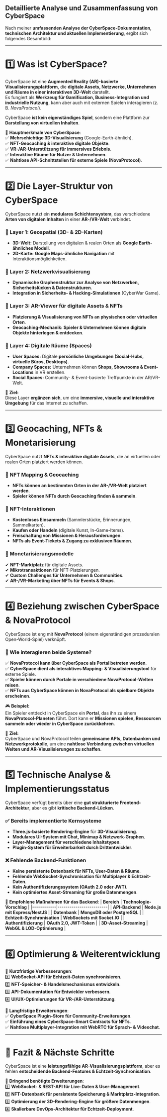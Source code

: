 ## **Detaillierte Analyse und Zusammenfassung von CyberSpace**

Nach meiner **umfassenden Analyse der CyberSpace-Dokumentation, technischen Architektur und aktuellen Implementierung**, ergibt sich folgendes Gesamtbild:

---

# **1️⃣ Was ist CyberSpace?**
CyberSpace ist eine **Augmented Reality (AR)-basierte Visualisierungsplattform**, die **digitale Assets, Netzwerke, Unternehmen und Räume in einer interaktiven 3D-Welt** darstellt.  
Es fungiert als **Werkzeug für Gamification, Business-Integration und industrielle Nutzung**, kann aber auch mit externen Spielen interagieren (z. B. *NovaProtocol*).

CyberSpace **ist kein eigenständiges Spiel**, sondern eine Plattform zur **Darstellung von virtuellen Inhalten**.

🔹 **Hauptmerkmale von CyberSpace**:  
✅ **Mehrschichtige 3D-Visualisierung** (Google-Earth-ähnlich).  
✅ **NFT-Geocaching & interaktive digitale Objekte**.  
✅ **VR-/AR-Unterstützung für immersives Erlebnis**.  
✅ **Interaktive Räume für Nutzer & Unternehmen**.  
✅ **Nahtlose API-Schnittstellen für externe Spiele (NovaProtocol)**.  

---

# **2️⃣ Die Layer-Struktur von CyberSpace**
CyberSpace nutzt ein **modulares Schichtensystem**, das verschiedene **Arten von digitalen Inhalten** in einer **AR-/VR-Welt** verbindet.

### **🔹 Layer 1: Geospatial (3D- & 2D-Karten)**
- **3D-Welt:** Darstellung von digitalen & realen Orten als **Google Earth-ähnliches Modell**.
- **2D-Karte:** **Google Maps-ähnliche Navigation** mit Interaktionsmöglichkeiten.

### **🔹 Layer 2: Netzwerkvisualisierung**
- **Dynamische Graphenstruktur zur Analyse von Netzwerken, Sicherheitslücken & Datenstrukturen**.
- **Integration in Sicherheits- & Hacking-Simulationen** (CyberWar Game).

### **🔹 Layer 3: AR-Viewer für digitale Assets & NFTs**
- **Platzierung & Visualisierung von NFTs an physischen oder virtuellen Orten**.
- **Geocaching-Mechanik: Spieler & Unternehmen können digitale Objekte hinterlegen & entdecken**.

### **🔹 Layer 4: Digitale Räume (Spaces)**
- **User Spaces:** Digitale **persönliche Umgebungen (Social-Hubs, virtuelle Büros, Desktops)**.
- **Company Spaces:** Unternehmen können **Shops, Showrooms & Event-Locations** in VR erstellen.
- **Social Spaces:** Community- & Event-basierte Treffpunkte in der AR/VR-Welt.

🔹 **Ziel:**  
Diese Layer **ergänzen sich**, um eine **immersive, visuelle und interaktive Umgebung** für das Internet zu schaffen.

---

# **3️⃣ Geocaching, NFTs & Monetarisierung**
CyberSpace nutzt **NFTs & interaktive digitale Assets**, die an virtuellen oder realen Orten platziert werden können.

### **🔹 NFT Mapping & Geocaching**
- **NFTs können an bestimmten Orten in der AR-/VR-Welt platziert werden**.
- **Spieler können NFTs durch Geocaching finden & sammeln**.

### **🔹 NFT-Interaktionen**
- **Kostenloses Einsammeln** (Sammlerstücke, Erinnerungen, Sammelkarten).  
- **Kaufen oder Handeln** (digitale Kunst, In-Game-Items).  
- **Freischaltung von Missionen & Herausforderungen**.  
- **NFTs als Event-Tickets & Zugang zu exklusiven Räumen**.  

### **🔹 Monetarisierungsmodelle**
✔ **NFT-Marktplatz** für digitale Assets.  
✔ **Mikrotransaktionen** für NFT-Platzierungen.  
✔ **Custom Challenges für Unternehmen & Communities**.  
✔ **AR-/VR-Marketing über NFTs für Events & Shops**.

---

# **4️⃣ Beziehung zwischen CyberSpace & NovaProtocol**
CyberSpace ist eng mit **NovaProtocol** (einem eigenständigen prozeduralen Open-World-Spiel) verknüpft.

### **🔹 Wie interagieren beide Systeme?**
✅ **NovaProtocol kann über CyberSpace als Portal betreten werden**.  
✅ **CyberSpace dient als interaktives Mapping- & Visualisierungstool** für externe Spiele.  
✅ **Spieler können durch Portale in verschiedene NovaProtocol-Welten reisen**.  
✅ **NFTs aus CyberSpace können in NovaProtocol als spielbare Objekte erscheinen**.

🎮 **Beispiel:**  
Ein Spieler entdeckt in CyberSpace ein **Portal**, das ihn zu einem **NovaProtocol-Planeten** führt. Dort kann er **Missionen spielen, Ressourcen sammeln oder wieder in CyberSpace zurückkehren**.

🔹 **Ziel:**  
CyberSpace und NovaProtocol teilen **gemeinsame APIs, Datenbanken und Netzwerkprotokolle**, um eine **nahtlose Verbindung zwischen virtuellen Welten und AR-Visualisierungen zu schaffen**.

---

# **5️⃣ Technische Analyse & Implementierungsstatus**
CyberSpace verfügt bereits über eine **gut strukturierte Frontend-Architektur**, aber es gibt **kritische Backend-Lücken**.

### **✅ Bereits implementierte Kernsysteme**
- **Three.js-basierte Rendering-Engine** für **3D-Visualisierung**.  
- **Modulares UI-System mit Chat, Minimap & Netzwerk-Graphen**.  
- **Layer-Management für verschiedene Inhaltstypen**.  
- **Plugin-System für Erweiterbarkeit durch Drittentwickler**.  

### **❌ Fehlende Backend-Funktionen**
- **Keine persistente Datenbank für NFTs, User-Daten & Räume**.  
- **Fehlende WebSocket-Synchronisation für Multiplayer & Echtzeit-Daten**.  
- **Kein Authentifizierungssystem (OAuth 2.0 oder JWT)**.  
- **Kein optimiertes Asset-Streaming für große Datenmengen**.  

📌 **Empfohlene Maßnahmen für das Backend**:
| **Bereich** | **Technologie-Vorschlag** |
|------------|-------------------------|
| **API-Backend** | **Node.js mit Express/NestJS** |
| **Datenbank** | **MongoDB oder PostgreSQL** |
| **Echtzeit-Synchronisation** | **WebSockets mit Socket.IO** |
| **Authentifizierung** | **OAuth 2.0, JWT-Token** |
| **3D-Asset-Streaming** | **WebGL & LOD-Optimierung** |

---

# **6️⃣ Optimierung & Weiterentwicklung**
🔹 **Kurzfristige Verbesserungen**:  
1️⃣ **WebSocket-API für Echtzeit-Daten synchronisieren**.  
2️⃣ **NFT-Speicher- & Handelsmechanismus entwickeln**.  
3️⃣ **API-Dokumentation für Entwickler verbessern**.  
4️⃣ **UI/UX-Optimierungen für VR-/AR-Unterstützung**.  

🔹 **Langfristige Erweiterungen**:  
✅ **CyberSpace Plugin-Store für Community-Erweiterungen**.  
✅ **Einführung eines CyberSpace-Smart Contracts für NFTs**.  
✅ **Nahtlose Multiplayer-Integration mit WebRTC für Sprach- & Videochat**.  

---

# **🚀 Fazit & Nächste Schritte**
CyberSpace ist eine **leistungsfähige AR-Visualisierungsplattform**, aber es fehlen **entscheidende Backend-Features & Echtzeit-Synchronisation**.

📌 **Dringend benötigte Erweiterungen**:  
1️⃣ **WebSocket- & REST-API für Live-Daten & User-Management**.  
2️⃣ **NFT-Datenbank für persistente Speicherung & Marktplatz-Integration**.  
3️⃣ **Optimierung der 3D-Rendering-Engine für größere Datenmengen**.  
4️⃣ **Skalierbare DevOps-Architektur für Echtzeit-Deployment**.  
